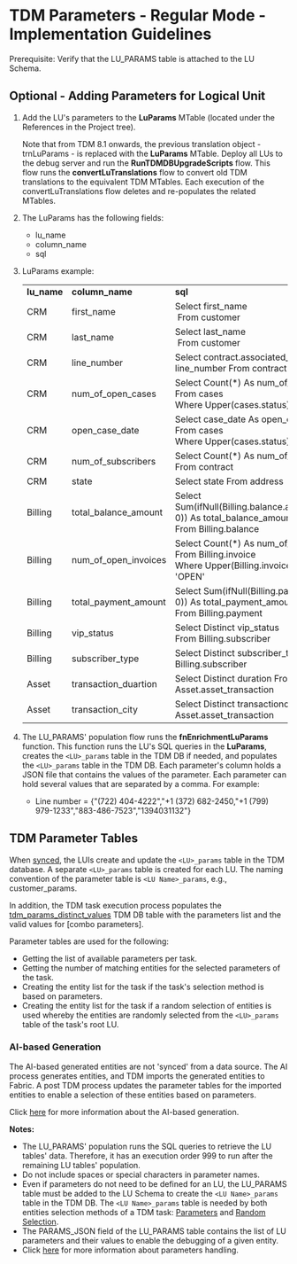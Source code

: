 # TDM Parameters - Regular Mode - Implementation Guidelines

Prerequisite: Verify that the LU_PARAMS table is attached to the LU Schema.

## Optional - Adding Parameters for Logical Unit

1. Add the LU's parameters to the **LuParams** MTable (located under the References in the Project tree).

   Note that from TDM 8.1 onwards, the previous translation object - trnLuParams - is replaced with the **LuParams** MTable. Deploy all LUs to the debug server and run the **RunTDMDBUpgradeScripts** flow. This flow runs the **convertLuTranslations** flow to convert old TDM translations to the equivalent TDM MTables. Each execution of the convertLuTranslations flow deletes and re-populates the related MTables.

2. The LuParams has the following fields:

   - lu_name
   - column_name
   - sql

3. LuParams example:

   <table width="900pxl">
   <tbody>
   <tr>
   <td width="150pxl"><strong>lu_name</strong></td>
   <td width="150pxl"><strong>column_name</strong></td>
   <td width="600pxl"><strong>sql</strong></td>
   </tr>
   <tr>
   <td width="150pxl">CRM</td>
   <td width="150pxl">first_name</td>
   <td width="600pxl">Select first_name<br />&nbsp;From customer</td>
   </tr>
   <tr>
   <td width="150pxl">CRM</td>
   <td width="150pxl">last_name</td>
   <td width="600pxl">Select last_name<br />&nbsp;From customer</td>
   </tr>
   <tr>
   <td width="150pxl">CRM</td>
   <td width="150pxl">line_number</td>
   <td width="600pxl">Select contract.associated_line As line_number From contract</td>
   </tr>
   <tr>
   <td width="150pxl">CRM</td>
   <td width="150pxl">num_of_open_cases</td>
   <td width="600pxl">Select Count(*) As num_of_open_cases<br />From cases<br />Where Upper(cases.status) != 'CLOSED'</td>
   </tr>
   <tr>
   <td width="150pxl">CRM</td>
   <td width="150pxl">open_case_date</td>
   <td width="600pxl">Select case_date As open_case_date<br />From cases<br />Where Upper(cases.status) != 'CLOSED'</td>
   </tr>
   <tr>
   <td width="150pxl">CRM</td>
   <td width="150pxl">num_of_subscribers</td>
   <td width="600pxl">Select Count(*) As num_of_subscribers From contract</td>
   </tr>
   <tr>
   <td width="150pxl">CRM</td>
   <td width="150pxl">state</td>
   <td width="600pxl">Select state From address</td>
   </tr>
   <tr>
   <td width="150pxl">Billing</td>
   <td width="150pxl">total_balance_amount</td>
   <td width="600pxl">Select Sum(ifNull(Billing.balance.available_amount, 0)) As total_balance_amount<br />From Billing.balance</td>
   </tr>
   <tr>
   <td width="150pxl">Billing</td>
   <td width="150pxl">num_of_open_invoices</td>
   <td width="600pxl">Select Count(*) As num_of_open_invoices<br />From Billing.invoice<br />Where Upper(Billing.invoice.status) = 'OPEN'</td>
   </tr>
   <tr>
   <td width="150pxl">Billing</td>
   <td width="150pxl">total_payment_amount</td>
   <td width="600pxl">Select Sum(ifNull(Billing.payment.amount, 0)) As total_payment_amount<br />From Billing.payment</td>
   </tr>
   <tr>
   <td width="150pxl">Billing</td>
   <td width="150pxl">vip_status</td>
   <td width="600pxl">Select Distinct vip_status <br />From Billing.subscriber</td>
   </tr>
   <tr>
   <td width="150pxl">Billing</td>
   <td width="150pxl">subscriber_type</td>
   <td width="600pxl">Select Distinct subscriber_type From Billing.subscriber</td>
   </tr>
   <tr>
   <td width="150pxl">Asset</td>
   <td width="150pxl">transaction_duartion</td>
   <td width="600pxl">Select Distinct duration From Asset.asset_transaction</td>
   </tr>
   <tr>
   <td width="150pxl">Asset</td>
   <td width="150pxl">transaction_city</td>
   <td width="600pxl">Select Distinct transactioncity From Asset.asset_transaction</td>
   </tr>
   </tbody>
   </table>

   

4. The LU_PARAMS' population flow runs the **fnEnrichmentLuParams** function. This function runs the LU's SQL queries in the **LuParams**, creates the `<LU>_params` table in the TDM DB if needed, and populates the `<LU>_params` table in the TDM DB. Each parameter's column holds a JSON file that contains the values of the parameter. Each parameter can hold several values that are separated by a comma. For example:

   - Line number = {"(722) 404-4222","+1 (372) 682-2450,"+1 (799) 979-1233","883-486-7523","1394031132"}



## TDM Parameter Tables

When [synced](/articles/14_sync_LU_instance/01_sync_LUI_overview.md), the LUIs create and update the `<LU>_params` table in the TDM database. A separate `<LU>_params` table is created for each LU. The naming convention of the parameter table is `<LU Name>_params`, e.g., customer_params. 

In addition, the TDM task execution process populates the [tdm_params_distinct_values](/articles/TDM/tdm_architecture/02_tdm_database.md#tdm_params_distinct_values) TDM DB table with the parameters list and the valid values for [combo parameters].

Parameter tables are used for the following:

- Getting the list of available parameters per task.
- Getting the number of matching entities for the selected parameters of the task.
- Creating the entity list for the task if the task's selection method is based on parameters.
- Creating the entity list for the task if a random selection of entities is used whereby the entities are randomly selected from the `<LU>_params` table of the task's root LU.  

### AI-based Generation

The AI-based generated entities are not 'synced' from a data source. The AI process generates entities, and TDM imports the generated entities to Fabric. A post TDM process updates the parameter tables for the imported entities to enable a selection of these entities based on parameters.

Click [here](/articles/TDM/tdm_gui/14e_task_source_ai_based_generation.md) for more information about the AI-based generation.



**Notes:**

- The LU_PARAMS' population runs the SQL queries to retrieve the LU tables' data. Therefore, it has an execution order 999 to run after the remaining LU tables' population. 
- Do not include spaces or special characters in parameter names.
- Even if parameters do not need to be defined for an LU, the LU_PARAMS table must be added to the LU Schema to create the `<LU Name>_params` table in the TDM DB. The `<LU Name>_params` table is needed by both entities selection methods of a TDM task: [Parameters](/articles/TDM/tdm_gui/17_load_task_regular_mode.md#parameters) and [Random Selection](/articles/TDM/tdm_gui/17_load_task_regular_mode.md#random-selection).
- The PARAMS_JSON field of the LU_PARAMS table contains the list of LU parameters and their values to enable the debugging of a given entity.
- Click [here](/articles/TDM/tdm_architecture/07_tdm_parameters_handling.md) for more information about parameters handling.
